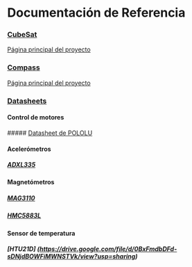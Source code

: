 # Documentación de Referencia

### [CubeSat](https://drive.google.com/folderview?id=0B9MFbIOjcsx4RlRkRlMtUm10VzQ&usp=sharing)
[Página principal del proyecto](http://w2ww.cubesat.org/)

### [Compass](https://drive.google.com/folderview?id=0B9MFbIOjcsx4MUFFZ1BDWkR0TUk&usp=sharing)
[Página principal del proyecto](http://www.raumfahrt.fh-aachen.de/compass-1/home.htm)

### [Datasheets](https://drive.google.com/folderview?id=0BxFmdbDFd-sDLXR3YTM1bmtNR1k&usp=sharing)

#### Control de motores

##### [Datasheet de POLOLU](https://drive.google.com/file/d/0BxFmdbDFd-sDVFY2bDdMa0xwaHc/view?usp=sharing)

#### Acelerómetros

##### [ADXL335](https://drive.google.com/file/d/0BxFmdbDFd-sDMTI5NW9rMWU2M0U/view?usp=sharing)

#### Magnetómetros

##### [MAG3110](https://drive.google.com/file/d/0BxFmdbDFd-sDQ2xuX1dVUVpjQVU/view?usp=sharing)

##### [HMC5883L](https://drive.google.com/file/d/0BxFmdbDFd-sDY1gwMjd2MUE3V28/view?usp=sharing)

#### Sensor de temperatura

##### [HTU21D] (https://drive.google.com/file/d/0BxFmdbDFd-sDNjdBOWFiMWNSTVk/view?usp=sharing)
